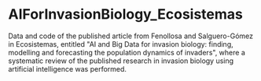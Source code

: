# AIForInvasionBiology_Ecosistemas
Data and code of the published article from Fenollosa and Salguero-Gómez in Ecosistemas, entitled "AI and Big Data for invasion biology: finding, modelling and forecasting the population dynamics of invaders", where a systematic review of the published research in invasion biology using artificial intelligence was performed. 
